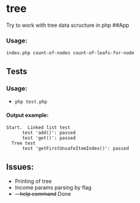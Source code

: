 # tree
Try to work with tree data scructure in php
##App 
### Usage:
`index.php count-of-nodes count-of-leafs-for-node`

## Tests
### Usage:
* `php test.php`

#### Output example:
```
Start.  Linked list test
      test 'add()': passed
      test 'get()': passed
  Tree test
      test 'getFirstUnsafeItemIndex()': passed
```

## Issues:
* Printing of tree 
* Income params parsing by flag
* ~~--help command~~ Done
